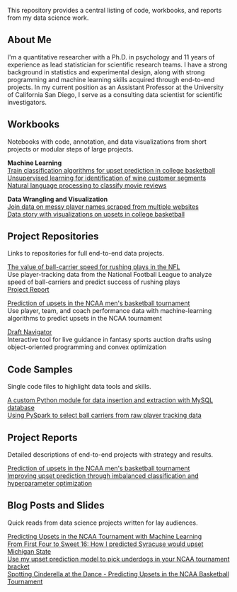 This repository provides a central listing of code, workbooks, and reports from 
my data science work. 

## About Me
I'm a quantitative researcher with a Ph.D. in psychology and 11 years of experience 
as lead statistician for scientific research teams. I have a strong background 
in statistics and experimental design, along with strong programming and 
machine learning skills acquired through end-to-end projects. 
In my current position as an Assistant Professor at the University of California 
San Diego, I serve as a consulting data scientist for scientific investigators.

## Workbooks
Notebooks with code, annotation, and data
visualizations from short projects or modular steps of large projects.

**Machine Learning**  
[Train classification algorithms for upset prediction in college basketball](notebooks/classifying_upsets.ipynb)  
[Unsupervised learning for identification of wine customer segments](notebooks/customer_clustering.ipynb)  
[Natural language processing to classify movie reviews](notebooks/review_classification.ipynb)  

**Data Wrangling and Visualization**  
[Join data on messy player names scraped from multiple websites](notebooks/player_matching.ipynb)  
[Data story with visualizations on upsets in college basketball ](notebooks/upset_visualization.ipynb)  

## Project Repositories
Links to repositories for full end-to-end data projects.  

[The value of ball-carrier speed for rushing plays in the NFL](https://github.com/mworles/nfl_tracking)  
Use player-tracking data from the National Football League to analyze speed of ball-carriers and predict success of rushing plays  
[Project Report](reports/nfl_tracking_1.pdf)  

[Prediction of upsets in the NCAA men's basketball tournament](https://github.com/mworles/upset_detector)  
Use player, team, and coach performance data with machine-learning algorithms to predict upsets in the NCAA tournament

[Draft Navigator](https://github.com/mworles/draftnav)  
Interactive tool for live guidance in fantasy sports auction drafts using object-oriented programming and convex optimization  
## Code Samples
Single code files to highlight data tools and skills.  

[A custom Python module for data insertion and extraction with MySQL database](code/transfer)  
[Using PySpark to select ball carriers from raw player tracking data](code/ball_carriers.py)  

## Project Reports
Detailed descriptions of end-to-end projects with strategy and results.  

[Prediction of upsets in the NCAA men's basketball tournament](reports/upset_prediction_1_report.pdf)  
[Improving upset prediction through imbalanced classification and hyperparameter optimization](reports/upset_prediction_2_report.pdf)  

## Blog Posts and Slides
Quick reads from data science projects written for lay audiences.  

[Predicting Upsets in the NCAA Tournament with Machine Learning](https://towardsdatascience.com/predicting-upsets-in-the-ncaa-tournament-with-machine-learning-816fecf41f01?source=friends_link&sk=b3590066d81db17f861ddc76da358e13)  
[From First Four to Sweet 16: How I predicted Syracuse would upset Michigan State](https://towardsdatascience.com/from-first-four-to-sweet-16-how-i-predicted-syracuse-would-upset-michigan-state-32fc95c96fa4?source=friends_link&sk=5c8890c53c838a154288c52183af0ae3)  
[Use my upset prediction model to pick underdogs in your NCAA tournament bracket](https://towardsdatascience.com/use-my-upset-prediction-model-to-pick-underdogs-in-your-ncaa-tournament-bracket-87c4aa3935f5?source=friends_link&sk=aa4bbb08d41a35ca6e40d984945b646f)  
[Spotting Cinderella at the Dance - Predicting Upsets in the NCAA Basketball Tournament](posts/upsets_deck.pdf)  
